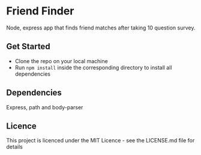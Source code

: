 # Friend Finder
Node, express app that finds friend matches after taking 10 question survey.

## Get Started
* Clone the repo on your local machine
* Run `npm install` inside the corresponding directory to install all dependencies

## Dependencies
Express, path and body-parser

## Licence 
This project is licenced under the MIT Licence - see the LICENSE.md file for details




